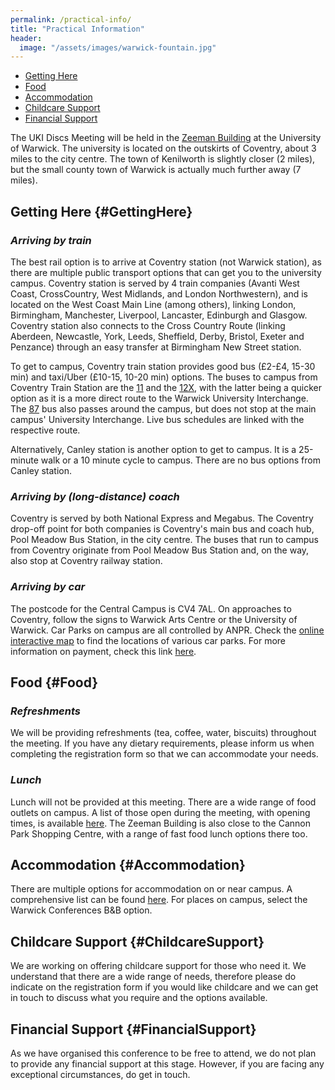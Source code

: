 ```yaml
---
permalink: /practical-info/
title: "Practical Information"
header: 
  image: "/assets/images/warwick-fountain.jpg"
---
```


- [Getting Here](#GettingHere)
- [Food](#Food)
- [Accommodation](#Accommodation)
- [Childcare Support](#ChildcareSupport)
- [Financial Support](#FinancialSupport)

The UKI Discs Meeting will be held in the [Zeeman Building](https://campus.warwick.ac.uk//search/623c8859421e6f5928c0c794) at the University of Warwick. The university is located on the outskirts of Coventry, about 3 miles to the city centre. The town of Kenilworth is slightly closer (2 miles), but the small county town of Warwick is actually much further away (7 miles).

## Getting Here {#GettingHere}
### *Arriving by train*

The best rail option is to arrive at Coventry station (not Warwick station), as there are multiple public transport options that can get you to the university campus. Coventry station is served by 4 train companies (Avanti West Coast, CrossCountry, West Midlands, and London Northwestern), and is located on the West Coast Main Line (among others), linking London, Birmingham, Manchester, Liverpool, Lancaster, Edinburgh and Glasgow. Coventry station also connects to the Cross Country Route (linking Aberdeen, Newcastle, York, Leeds, Sheffield, Derby, Bristol, Exeter and Penzance) through an easy transfer at Birmingham New Street station.


To get to campus, Coventry train station provides good bus (£2-£4, 15-30 min) and taxi/Uber (£10-15, 10-20 min) options. The buses to campus from Coventry Train Station are the [11](https://nxbus.co.uk/coventry/services-timetables/11-coventry-leamington-spa) and the [12X](https://nxbus.co.uk/coventry/services-timetables/12x-coventry-university-of-warwick), with the latter being a quicker option as it is a more direct route to the Warwick University Interchange. The [87](https://www.stagecoachbus.com/routes/midlands/87/solihull-coventry/xldo087.i) bus also passes around the campus, but does not stop at the main campus' University Interchange. Live bus schedules are linked with the respective route.

Alternatively, Canley station is another option to get to campus. It is a 25-minute walk or a 10 minute cycle to campus. There are no bus options from Canley station. 

### *Arriving by (long-distance) coach*

Coventry is served by both National Express and Megabus. The Coventry drop-off point for both companies is Coventry's main bus and coach hub, Pool Meadow Bus Station, in the city centre. The buses that run to campus from Coventry originate from Pool Meadow Bus Station and, on the way, also stop at Coventry railway station.

### *Arriving by car*

The postcode for the Central Campus is CV4 7AL. On approaches to Coventry, follow the signs to Warwick Arts Centre or the University of Warwick. Car Parks on campus are all controlled by ANPR. Check the [online interactive map](https://campus.warwick.ac.uk/) to find the locations of various car parks. For more information on payment, check this link [here](https://warwick.ac.uk/services/carparks/general_parking/).

## Food {#Food}

### *Refreshments*
We will be providing refreshments (tea, coffee, water, biscuits) throughout the meeting. If you have any dietary requirements, please inform us when completing the registration form so that we can accommodate your needs.

### *Lunch*
Lunch will not be provided at this meeting. There are a wide range of food outlets on campus. A list of those open during the meeting, with opening times, is available [here](https://warwick.ac.uk/services/retail/openingtimes/upcoming-times). The Zeeman Building is also close to the Cannon Park Shopping Centre, with a range of fast food lunch options there too.

## Accommodation {#Accommodation} 

There are multiple options for accommodation on or near campus. A comprehensive list can be found [here](https://warwick.ac.uk/services/accommodation/staff/offcampus/relocationservice/shorttermaccommodation/). For places on campus, select the Warwick Conferences B&B option.


## Childcare Support {#ChildcareSupport}

We are working on offering childcare support for those who need it. We understand that there are a wide range of needs, therefore please do indicate on the registration form if you would like childcare and we can get in touch to discuss what you require and the options available.

## Financial Support {#FinancialSupport}
As we have organised this conference to be free to attend, we do not plan to provide any financial support at this stage. However, if you are facing any exceptional circumstances, do get in touch.
